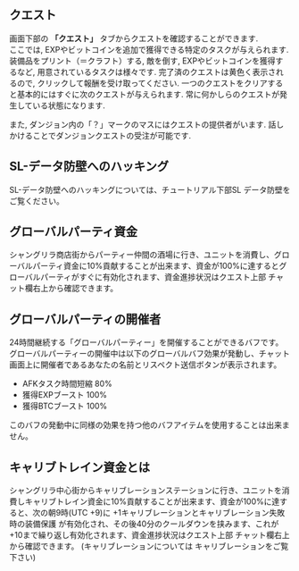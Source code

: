 ## クエスト
画面下部の **「クエスト」** タブからクエストを確認することができます.  
ここでは, EXPやビットコインを追加で獲得できる特定のタスクが与えられます. 装備品をプリント（＝クラフト）する, 敵を倒す, EXPやビットコインを獲得するなど, 用意されているタスクは様々です. 完了済のクエストは黄色く表示されるので, クリックして報酬を受け取ってください. 一つのクエストをクリアすると基本的にはすぐに次のクエストが与えられます. 常に何かしらのクエストが発生している状態になります. 

また, ダンジョン内の「？」マークのマスにはクエストの提供者がいます. 話しかけることでダンジョンクエストの受注が可能です.

## SL-データ防壁へのハッキング
SL-データ防壁へのハッキングについては、チュートリアル下部SL データ防壁をご覧ください。

## グローバルパーティ資金
シャングリラ商店街からパーティー仲間の酒場に行き、ユニットを消費し、グローバルパーティ資金に10%貢献することが出来ます、資金が100%に達するとグローバルパーティがすぐに有効化されます、資金進捗状況はクエスト上部 チャット欄右上から確認できます。

## グローバルパーティの開催者
24時間継続する「グローバルパーティー」を開催することができるバフです。 グローバルパーティーの開催中は以下のグローバルバフ効果が発動し、チャット画面上に開催者であるあなたの名前とリスペクト送信ボタンが表示されます。
- AFKタスク時間短縮 80%
- 獲得EXPブースト 100%
- 獲得BTCブースト 100%

このバフの発動中に同様の効果を持つ他のバフアイテムを使用することは出来ません。

## キャリブトレイン資金とは　
シャングリラ中心街からキャリブレーションステーションに行き、ユニットを消費しキャリブトレイン資金に10%貢献することが出来ます、資金が100%に達すると、次の朝9時(UTC +9)に +1キャリブレーションとキャリブレーション失敗時の装備保護 が有効化され、その後40分のクールダウンを挟みます、これが+10まで繰り返し有効化されます、資金進捗状況はクエスト上部 チャット欄右上から確認できます。
(キャリブレーションについては キャリブレーションをご覧下さい)
